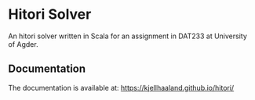 # Hitori Solver

An hitori solver written in Scala for an assignment in DAT233 at University of Agder.

## Documentation

The documentation is available at: https://kjellhaaland.github.io/hitori/